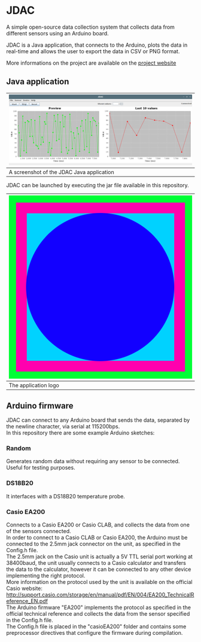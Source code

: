 # JDAC

A simple open-source data collection system that collects data from different sensors using an Arduino board.  

JDAC is a Java application, that connects to the Arduino, plots the data in real-time and allows the user to export the data in CSV or PNG format.  

More informations on the project are available on the [project website](https://lizzit.it/jdac)

## Java application
| ![Logo](/screenshots/screen1.png) |
|---|
| A screenshot of the JDAC Java application |

JDAC can be launched by executing the jar file available in this repository.  

| ![Logo](/logo.png) |
|---|
| The application logo |

## Arduino firmware
JDAC can connect to any Arduino board that sends the data, separated by the newline character, via serial at 115200bps.  
In this repository there are some example Arduino sketches:  
### Random
Generates random data without requiring any sensor to be connected.  
Useful for testing purposes.  
### DS18B20
It interfaces with a DS18B20 temperature probe.
### Casio EA200
Connects to a Casio EA200 or Casio CLAB, and collects the data from one of the sensors connected.  
In order to connect to a Casio CLAB or Casio EA200, the Arduino must be connected to the 2.5mm jack connector on the unit, as specified in the Config.h file.  
The 2.5mm jack on the Casio unit is actually a 5V TTL serial port working at 38400baud, the unit usually connects to a Casio calculator and transfers the data to the calculator, however it can be connected to any other device implementing the right protocol.  
More information on the protocol used by the unit is available on the official Casio website: http://support.casio.com/storage/en/manual/pdf/EN/004/EA200_TechnicalReference_EN.pdf  
The Arduino firmware "EA200" implements the protocol as specified in the official technical reference and collects the data from the sensor specified in the Config.h file.  
The Config.h file is placed in the "casioEA200" folder and contains some preprocessor directives that configure the firmware during compilation.  
